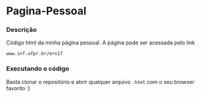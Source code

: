 # Pagina-Pessoal
### Descrição
Código html da minha página pessoal. A página pode ser acessada pelo link
```
www.inf.ufpr.br/ers17
```
### Executando o código
Basta clonar o repositório e abrir qualquer arquivo `.html` com o seu browser favorito :)
